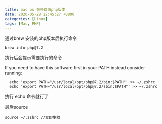 ```yaml
---
title: mac os 替换自带php版本
date: 2020-05-28 12:45:27 +0800
categories: [Linux]
tags: [Mac, PHP]
---
```

通过brew 安装的php版本后执行命令

```shell
brew info php@7.2
```
执行后会提示需要执行的命令

If you need to have this software first in your PATH instead consider running:
```shell
  echo 'export PATH="/usr/local/opt/php@7.2/bin:$PATH"' >> ~/.zshrc
  echo 'export PATH="/usr/local/opt/php@7.2/sbin:$PATH"' >> ~/.zshrc
```
执行 echo 命令就行了

最后source

```shell
source ~/.zshrc //立即生效
```
